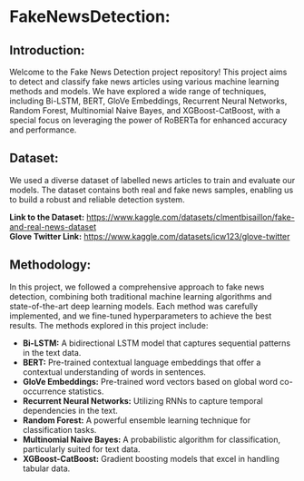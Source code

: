 # FakeNewsDetection:

## Introduction:
Welcome to the Fake News Detection project repository! 
This project aims to detect and classify fake news articles using various machine learning methods and models. We have explored a wide range of 
techniques, including Bi-LSTM, BERT, GloVe Embeddings, Recurrent Neural Networks, Random Forest, Multinomial Naive Bayes, and XGBoost-CatBoost, with
a special focus on leveraging the power of RoBERTa for enhanced accuracy and performance.

## Dataset:
We used a diverse dataset of labelled news articles to train and evaluate our models. The dataset contains both real and fake news samples, enabling us to 
build a robust and reliable detection system.

**Link to the Dataset:** https://www.kaggle.com/datasets/clmentbisaillon/fake-and-real-news-dataset  
**Glove Twitter Link:** https://www.kaggle.com/datasets/icw123/glove-twitter

## Methodology:
In this project, we followed a comprehensive approach to fake news detection, combining both traditional machine learning algorithms 
and state-of-the-art deep learning models. Each method was carefully implemented, and we fine-tuned hyperparameters to achieve the best results.
The methods explored in this project include:
 - **Bi-LSTM:** A bidirectional LSTM model that captures sequential patterns in the text data.
 - **BERT:** Pre-trained contextual language embeddings that offer a contextual understanding of words in sentences.
 - **GloVe Embeddings:** Pre-trained word vectors based on global word co-occurrence statistics.
 - **Recurrent Neural Networks:** Utilizing RNNs to capture temporal dependencies in the text.
 - **Random Forest:** A powerful ensemble learning technique for classification tasks.
 - **Multinomial Naive Bayes:** A probabilistic algorithm for classification, particularly suited for text data.
 - **XGBoost-CatBoost:** Gradient boosting models that excel in handling tabular data.
